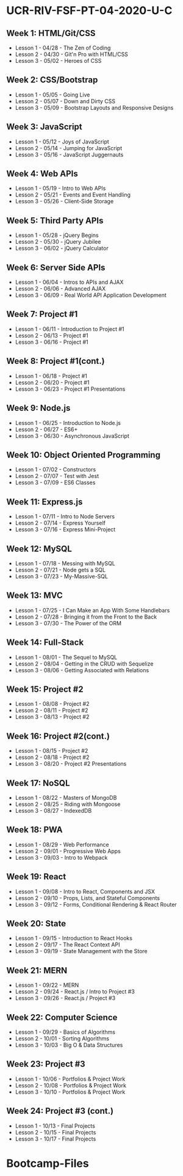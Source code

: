 # UCR-RIV-FSF-PT-04-2020-U-C

## Week 1: HTML/Git/CSS
- Lesson 1 - 04/28 - The Zen of Coding
- Lesson 2 - 04/30 - Git'n Pro with HTML/CSS
- Lesson 3 - 05/02 - Heroes of CSS

## Week 2: CSS/Bootstrap
- Lesson 1 - 05/05 - Going Live
- Lesson 2 - 05/07 - Down and Dirty CSS
- Lesson 3 - 05/09 - Bootstrap Layouts and Responsive Designs

## Week 3: JavaScript
- Lesson 1 - 05/12 - Joys of JavaScript
- Lesson 2 - 05/14 - Jumping for JavaScript
- Lesson 3 - 05/16 - JavaScript Juggernauts

## Week 4: Web APIs
- Lesson 1 - 05/19 - Intro to Web APIs
- Lesson 2 - 05/21 - Events and Event Handling
- Lesson 3 - 05/26 - Client-Side Storage

## Week 5: Third Party APIs
- Lesson 1 - 05/28 - jQuery Begins
- Lesson 2 - 05/30 - jQuery Jubilee
- Lesson 3 - 06/02 - jQuery Calculator

## Week 6: Server Side APIs
- Lesson 1 - 06/04 - Intros to APIs and AJAX
- Lesson 2 - 06/06 - Advanced AJAX
- Lesson 3 - 06/09 - Real World API Application Development

## Week 7: Project #1
- Lesson 1 - 06/11 - Introduction to Project #1
- Lesson 2 - 06/13 - Project #1
- Lesson 3 - 06/16 - Project #1

## Week 8: Project #1(cont.)
- Lesson 1 - 06/18 - Project #1
- Lesson 2 - 06/20 - Project #1
- Lesson 3 - 06/23 - Project #1 Presentations

## Week 9: Node.js
- Lesson 1 - 06/25 - Introduction to Node.js
- Lesson 2 - 06/27 - ES6+
- Lesson 3 - 06/30 - Asynchronous JavaScript

## Week 10: Object Oriented Programming
- Lesson 1 - 07/02 - Constructors
- Lesson 2 - 07/07 - Test with Jest
- Lesson 3 - 07/09 - ES6 Classes

## Week 11: Express.js
- Lesson 1 - 07/11 - Intro to Node Servers
- Lesson 2 - 07/14 - Express Yourself
- Lesson 3 - 07/16 - Express Mini-Project

## Week 12: MySQL
- Lesson 1 - 07/18 - Messing with MySQL
- Lesson 2 - 07/21 - Node gets a SQL
- Lesson 3 - 07/23 - My-Massive-SQL

## Week 13: MVC
- Lesson 1 - 07/25 - I Can Make an App With Some Handlebars 
- Lesson 2 - 07/28 - Bringing it from the Front to the Back
- Lesson 3 - 07/30 - The Power of the ORM

## Week 14: Full-Stack
- Lesson 1 - 08/01 - The Sequel to MySQL
- Lesson 2 - 08/04 - Getting in the CRUD with Sequelize
- Lesson 3 - 08/06 - Getting Associated with Relations

## Week 15: Project #2
- Lesson 1 - 08/08 - Project #2
- Lesson 2 - 08/11 - Project #2
- Lesson 3 - 08/13 - Project #2

## Week 16: Project #2(cont.)
- Lesson 1 - 08/15 - Project #2 
- Lesson 2 - 08/18 - Project #2 
- Lesson 3 - 08/20 - Project #2 Presentations

## Week 17: NoSQL
- Lesson 1 - 08/22 - Masters of MongoDB 
- Lesson 2 - 08/25 - Riding with Mongoose
- Lesson 3 - 08/27 - IndexedDB

## Week 18: PWA
- Lesson 1 - 08/29 - Web Performance
- Lesson 2 - 09/01 - Progressive Web Apps
- Lesson 3 - 09/03 - Intro to Webpack

## Week 19: React
- Lesson 1 - 09/08 - Intro to React, Components and JSX
- Lesson 2 - 09/10 - Props, Lists, and Stateful Components
- Lesson 3 - 09/12 - Forms, Conditional Rendering & React Router

## Week 20: State
- Lesson 1 - 09/15 - Introduction to React Hooks
- Lesson 2 - 09/17 - The React Context API
- Lesson 3 - 09/19 - State Management with the Store

## Week 21: MERN
- Lesson 1 - 09/22 - MERN
- Lesson 2 - 09/24 - React.js / Intro to Project #3
- Lesson 3 - 09/26 - React.js / Project #3

## Week 22: Computer Science
- Lesson 1 - 09/29 - Basics of Algorithms
- Lesson 2 - 10/01 - Sorting Algorithms 
- Lesson 3 - 10/03 - Big O & Data Structures

## Week 23: Project #3
- Lesson 1 - 10/06 - Portfolios & Project Work
- Lesson 2 - 10/08 - Portfolios & Project Work
- Lesson 3 - 10/10 - Portfolios & Project Work

## Week 24: Project #3 (cont.)
- Lesson 1 - 10/13 - Final Projects
- Lesson 2 - 10/15 - Final Projects
- Lesson 3 - 10/17 - Final Projects
# Bootcamp-Files
